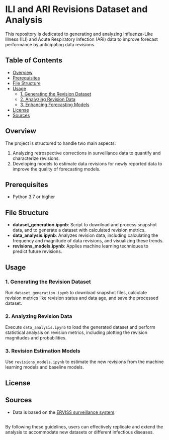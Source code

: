 # ILI and ARI Revisions Dataset and Analysis

This repository is dedicated to generating and analyzing Influenza-Like Illness (ILI) and Acute Respiratory Infection (ARI) data to improve forecast performance by anticipating data revisions.

## Table of Contents

- [Overview](#overview)
- [Prerequisites](#prerequisites)
- [File Structure](#file-structure)
- [Usage](#usage)
  - [1. Generating the Revision Dataset](#1-generating-the-revision-dataset)
  - [2. Analyzing Revision Data](#2-analyzing-revision-data)
  - [3. Enhancing Forecasting Models](#3-enhancing-forecasting-models)
- [License](#license)
- [Sources](#sources)

## Overview

The project is structured to handle two main aspects:
1. Analyzing retrospective corrections in surveillance data to quantify and characterize revisions.
2. Developing models to estimate data revisions for newly reported data to improve the quality of forecasting models.

## Prerequisites

- Python 3.7 or higher

## File Structure

- **dataset_generation.ipynb**: Script to download and process snapshot data, and to generate a dataset with calculated revision metrics.
- **data_analysis.ipynb**: Analyzes revision data, including calculating the frequency and magnitude of data revisions, and visualizing these trends.
- **revisions_models.ipynb**: Applies machine learning techniques to predict future revisions.

## Usage

### 1. Generating the Revision Dataset

Run `dataset_generation.ipynb` to download snapshot files, calculate revision metrics like revision status and data age, and save the processed dataset.

### 2. Analyzing Revision Data

Execute `data_analysis.ipynb` to load the generated dataset and perform statistical analysis on revision metrics, including plotting the revision magnitudes and probabilities.

### 3. Revision Estimation Models

Use `revisions_models.ipynb` to estimate the new revisions from the machine learning models and baseline models.


## License


## Sources

- Data is based on the [ERVISS surveillance system](https://erviss.org/).

##

By following these guidelines, users can effectively replicate and extend the analysis to accommodate new datasets or different infectious diseases.
